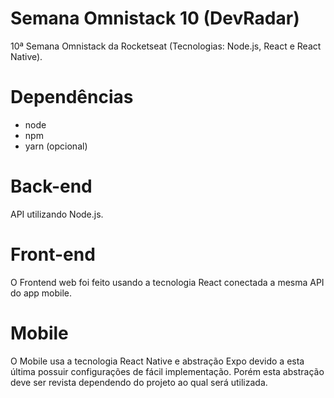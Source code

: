 # Semana Omnistack 10 (DevRadar)
10ª Semana Omnistack da Rocketseat (Tecnologias: Node.js, React e React Native).

# Dependências
- node
- npm
- yarn (opcional)

# Back-end
API utilizando Node.js.

# Front-end
O Frontend web foi feito usando a tecnologia React conectada a mesma API do app mobile.

# Mobile
O Mobile usa a tecnologia React Native e abstração Expo devido a esta última possuir configurações de fácil implementação.
Porém esta abstração deve ser revista dependendo do projeto ao qual será utilizada.
